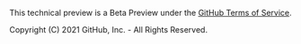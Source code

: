 This technical preview is a Beta Preview under the [GitHub Terms of
Service](https://docs.github.com/en/github/site-policy/github-terms-of-service#j-beta-previews).

Copyright (C) 2021 GitHub, Inc. - All Rights Reserved.
